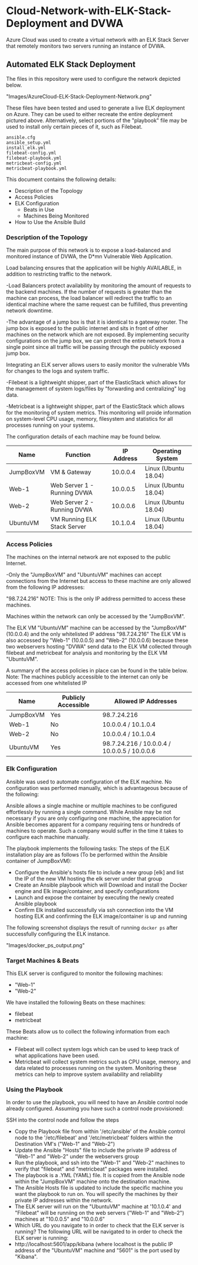 # Cloud-Network-with-ELK-Stack-Deployment and DVWA
Azure Cloud was used to create a virtual network with an ELK Stack Server that remotely monitors two servers running an instance of DVWA.


## Automated ELK Stack Deployment

The files in this repository were used to configure the network depicted below.

"Images/AzureCloud-ELK-Stack-Deployment-Network.png"

These files have been tested and used to generate a live ELK deployment on Azure. They can be used to either recreate the entire deployment pictured above. Alternatively, select portions of the "playbook" file may be used to install only certain pieces of it, such as Filebeat.

	ansible.cfg
	ansible_setup.yml
	install_elk.yml
	filebeat-config.yml
	filebeat-playbook.yml
	metricbeat-config.yml
	metricbeat-playbook.yml

This document contains the following details:
- Description of the Topology
- Access Policies
- ELK Configuration
  - Beats in Use
  - Machines Being Monitored
- How to Use the Ansible Build


### Description of the Topology

The main purpose of this network is to expose a load-balanced and monitored instance of DVWA, the D*mn Vulnerable Web Application.

Load balancing ensures that the application will be highly AVAILABLE, in addition to restricting traffic to the network.

-Load Balancers protect availability by monitoring the amount of requests to the backend machines. If the number of requests is greater than the machine can process, the load balancer will redirect the traffic to an identical machine where the same request can be fulfilled, thus preventing network downtime.

-The advantage of a jump box is that it is identical to a gateway router. The jump box is exposed to the public internet and sits in front of other machines on the network which are not exposed. By implementing security configurations on the jump box, we can protect the entire network from a single point since all traffic will be passing through the publicly exposed jump box.

Integrating an ELK server allows users to easily monitor the vulnerable VMs for changes to the logs and system traffic.

-Filebeat is a lightweight shipper, part of the ElasticStack which allows for the management of system logs/files by "forwarding and centralizing" log data.

-Metricbeat is a lightweight shipper, part of the ElasticStack which allows for the monitoring of system metrics. This monitoring will proide information on system-level CPU usage, memory, filesystem and statistics for all processes running on your systems.

The configuration details of each machine may be found below.


| Name      | Function                    | IP Address | Operating System     |
|-----------|-----------------------------|------------|----------------------|
| JumpBoxVM | VM & Gateway                | 10.0.0.4   | Linux (Ubuntu 18.04) |
| Web-1     | Web Server 1 - Running DVWA | 10.0.0.5   | Linux (Ubuntu 18.04) |
| Web-2     | Web Server 2 - Running DVWA | 10.0.0.6   | Linux (Ubuntu 18.04) |
| UbuntuVM  | VM Running ELK Stack Server | 10.1.0.4   | Linux (Ubuntu 18.04) |


### Access Policies

The machines on the internal network are not exposed to the public Internet. 

-Only the "JumpBoxVM" and "UbuntuVM" machines can accept connections from the Internet but access to these machine are only allowed from the following IP addresses:

"98.7.24.216" 
NOTE: This is the only IP address permitted to access these machines.

Machines within the network can only be accessed by the "JumpBoxVM".

The ELK VM "UbuntuVM" machine can be accessed by the "JumpBoxVM" (10.0.0.4) and the only whitelisted IP address "98.7.24.216"
The ELK VM is also accessed by "Web-1" (10.0.0.5) and "Web-2" (10.0.0.6) because these two webservers hosting "DVWA" send data to the ELK VM collected through filebeat and metricbeat for analysis and monitoring by the ELK VM "UbuntuVM".

A summary of the access policies in place can be found in the table below.
Note: The machines publicly accessible to the internet can only be accessed from one whitelisted IP

| Name      | Publicly Accessible | Allowed IP Addresses                         |
|-----------|---------------------|----------------------------------------------|
| JumpBoxVM | Yes                 | 98.7.24.216                                  |
| Web-1     | No                  | 10.0.0.4 / 10.1.0.4                          |
| Web-2     | No                  | 10.0.0.4 / 10.1.0.4                          |
| UbuntuVM  | Yes                 | 98.7.24.216 / 10.0.0.4 / 10.0.0.5 / 10.0.0.6 |


### Elk Configuration

Ansible was used to automate configuration of the ELK machine. No configuration was performed manually, which is advantageous because of the following:

Ansible allows a single machine or multiple machines to be configured effortlessly by running a single command. While Ansible may be not necessary if you are only configuring one machine, the appreciation for Ansible becomes apparent for a company requiring tens or hundreds of machines to operate. Such a company would suffer in the time it takes to configure each machine manually.

The playbook implements the following tasks:
The steps of the ELK installation play are as follows (To be performed within the Ansible container of JumpBoxVM):
- Configure the Ansible's hosts file to include a new group [elk] and list the IP of the new VM hosting the elk server under that group
- Create an Ansible playbook which will Download and install the Docker engine and Elk image/container, and specify configurations
- Launch and expose the container by executing the newly created Ansible playbook
- Confirm Elk installed successfully via ssh connection into the VM hosting ELK and confirming the ELK image/container is up and running

The following screenshot displays the result of running `docker ps` after successfully configuring the ELK instance.

"Images/docker_ps_output.png"


### Target Machines & Beats
This ELK server is configured to monitor the following machines:
- "Web-1"
- "Web-2"

We have installed the following Beats on these machines:
- filebeat
- metricbeat

These Beats allow us to collect the following information from each machine:
- Filebeat will collect system logs which can be used to keep track of what applications have been used.
- Metricbeat will collect system metrics such as CPU usage, memory, and data related to processes running on the system. Monitoring these metrics can help to improve system availability and reliability


### Using the Playbook

In order to use the playbook, you will need to have an Ansible control node already configured. Assuming you have such a control node provisioned: 

SSH into the control node and follow the steps
- Copy the Playbook file from within '/etc/ansible' of the Ansible control node to the '/etc/filebeat' and '/etc/metricbeat' folders within the Destination VM's ("Web-1" and "Web-2")
- Update the Ansible "Hosts" file to include the private IP address of "Web-1" and "Web-2" under the webservers group
- Run the playbook, and ssh into the "Web-1" and "Web-2" machines to verify that "filebeat" and "metricbeat" packages were installed.
- The playbook is a .YML (YAML) file. It is copied from the Ansible node within the "JumpBoxVM" machine onto the destination machine.
- The Ansible Hosts file is updated to include the specific machine you want the playbook to run on. You will specify the machines by their private IP addresses within the network.
- The ELK server will run on the "UbuntuVM" machine at '10.1.0.4' and "Filebeat" will be runniing on the web servers ("Web-1" and "Web-2") machines at "10.0.0.5" and "10.0.0.6"
- Which URL do you navigate to in order to check that the ELK server is running?
The following URL will be navigated to in order to check the ELK server is running:
- http://localhost:5601/app/kibana (where localhost is the public IP address of the "UbuntuVM" machine and "5601" is the port used by "Kibana".


